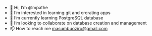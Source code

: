 - 👋 Hi, I’m @mpathe
- 👀 I’m interested in learning git and crerating apps
- 🌱 I’m currently learning PostgreSQL database
- 💞️ I’m looking to collaborate on database creation  and management
- 📫 How to reach me masumbuoziro@gmail.com

<!---
mpathe/mpathe is a ✨ special ✨ repository because its `README.md` (this file) appears on your GitHub profile.
You can click the Preview link to take a look at your changes.
--->
